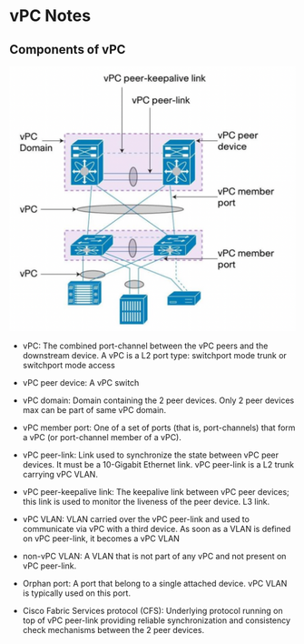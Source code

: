 # vPC Notes

## Components of vPC

![image](./images/vpc_components.PNG)

- vPC: The combined port-channel between the vPC peers and the downstream device. A vPC is a L2 port type: switchport mode trunk or switchport mode access
 
- vPC peer device: A vPC switch

- vPC domain: Domain containing the 2 peer devices. Only 2 peer devices max can be part of same vPC domain.

- vPC member port: One of a set of ports (that is, port-channels) that form a vPC (or port-channel member of a vPC).

- vPC peer-link: Link used to synchronize the state between vPC peer devices. It must be a 10-Gigabit Ethernet link. vPC peer-link is a L2 trunk carrying vPC VLAN.
 
- vPC peer-keepalive link:  The keepalive link between vPC peer devices; this link is used to monitor the liveness of the peer device. L3 link.

- vPC VLAN: VLAN carried over the vPC peer-link and used to communicate via vPC with a third device. As soon as a VLAN is defined on vPC peer-link, it becomes a vPC VLAN
 
- non-vPC VLAN: A VLAN that is not part of any vPC and not present on vPC peer-link.

- Orphan port: A port that belong to a single attached device. vPC VLAN is typically used on this port.
 
- Cisco Fabric Services protocol (CFS):  Underlying protocol running on top of vPC peer-link providing reliable synchronization and consistency check mechanisms between the 2 peer devices.


 

